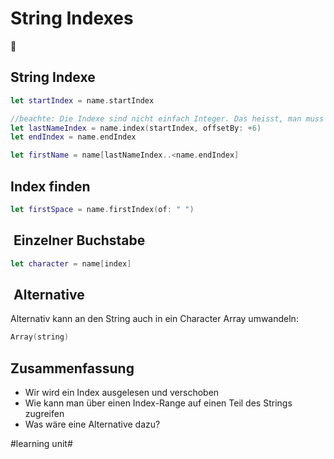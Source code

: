 # String Indexes
📍

## String Indexe
```swift
let startIndex = name.startIndex

//beachte: Die Indexe sind nicht einfach Integer. Das heisst, man muss sie so verschieben:
let lastNameIndex = name.index(startIndex, offsetBy: +6)
let endIndex = name.endIndex

let firstName = name[lastNameIndex..<name.endIndex]
```

## Index finden

```swift
let firstSpace = name.firstIndex(of: " ")
```

##  Einzelner Buchstabe

```swift
let character = name[index]
```

##  Alternative
Alternativ kann an den String auch in ein Character Array umwandeln:

```swift
Array(string)
```


## Zusammenfassung
- Wir wird ein Index ausgelesen und verschoben
- Wie kann man über einen Index-Range auf einen Teil des Strings zugreifen
- Was wäre eine Alternative dazu?

#learning unit#
